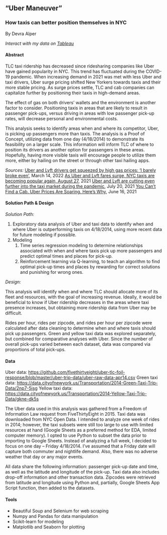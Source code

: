 ## **“Uber Maneuver”**
### **How taxis can better position themselves in NYC**

By Devra Alper<br>

*Interact with my data on [Tableau](https://public.tableau.com/app/profile/devra2843/viz/UberManeuver/UberManuever)*

#### **Abstract**
<p>TLC taxi ridership has decreased since ridesharing companies like Uber have gained popularity in NYC. This trend has fluctuated during the COVID-19 pandemic. When increasing demand in 2021 was met with less Uber and taxi drivers, Uber surge pricing shifted New Yorkers towards taxis and their more stable pricing. As surge prices settle, TLC and cab companies can capitalize further by positioning their taxis in high-demand areas.</p>

<p>The effect of gas on both drivers’ wallets and the environment is another factor to consider. Positioning taxis in areas that are likely to result in passenger pick-ups, versus driving in areas with low passenger pick-up rates, will decrease personal and environmental costs.</p>

<p>This analysis seeks to identify areas when and where its competitor, Uber, is picking up passengers more than taxis. The analysis is a Proof of Concept, utilizing data from one day (4/18/2014) to demonstrate its feasibility on a larger scale. This information will inform TLC of where to position its drivers as another option for passengers in these areas. Hopefully, having more visible taxis will encourage people to utilize them more, either by hailing on the street or through other taxi hailing apps.</p>

*Sources:*
[Uber and Lyft drivers get squeezed by high gas prices: ‘I barely broke even’](https://nypost.com/2022/03/14/uber-and-lyft-drivers-get-squeezed-by-high-gas-prices-i-barely-broke-even/), March 14, 2022
[As Uber and Lyft fares surge, NYC taxis are becoming popular again, August 27](https://www.businessinsider.com/e-hailing-taxis-curb-increasing-faster-than-uber-lyft-nyc-2021-8), 2021
[Uber and Lyft are cutting even further into the taxi market during the pandemic](https://citymonitor.ai/transport/uber-lyft-rides-during-coronavirus-pandemic-taxi-data-5232), July 20, 2021
[You Can’t Find a Cab. Uber Prices Are Soaring. Here’s Why](https://www.nytimes.com/2021/06/15/nyregion/uber-prices-rise-yellow-taxis.html), June 16, 2021

#### **Solution Path & Design**
*Solution Path:*
1. Exploratory data analysis of Uber and taxi data to identify when and where Uber is outperforming taxis on 4/18/2014, using more recent data for future modeling if possible.
2. Modeling
	1. Time series regression modeling to determine relationships associated with when and where taxis pick up more passengers and predict optimal times and places for pick-up.
	2. Reinforcement learning via Q-learning, to teach an algorithm to find optimal pick-up times and places by rewarding for correct solutions and punishing for wrong ones.
	
*Design:*
<p>This analysis will identify when and where TLC should allocate more of its fleet and resources, with the goal of increasing revenue. Ideally, it would be beneficial to know if Uber ridership decreases in the areas where taxi presence increases, but obtaining more ridership data from Uber may be difficult.</p>

<p>Rides per hour, rides per zipcode, and rides per hour per zipcode were calculated after data cleaning to determine when and where taxis should pick up passengers. Green and yellow taxi data was explored separately, but combined for comparative analyses with Uber. Since the number of overall pick-ups varied between each dataset, data was compared via proportions of total pick-ups.</p>

#### **Data**
Uber data: https://github.com/fivethirtyeight/uber-tlc-foil-response/blob/master/uber-trip-data/uber-raw-data-apr14.csv
Green taxi data: https://data.cityofnewyork.us/Transportation/2014-Green-Taxi-Trip-Data/2np7-5jsg
Yellow taxi data: https://data.cityofnewyork.us/Transportation/2014-Yellow-Taxi-Trip-Data/gkne-dk5s

<p>The Uber data used in this analysis was gathered from a Freedom of Information Law request from FiveThirtyEight in 2015. Taxi data was downloaded from NYC Open Data. I intended to analyze one week of rides in 2014; however, the taxi subsets were still too large to use with limited resources at hand (Google Sheets as a preferred method for EDA, limited computer memory). I opted to use Python to subset the data prior to importing to Google Sheets. Instead of analyzing a full week, I decided to focus on one day – Friday 4/18/2014. I’ve assumed that a Friday date will capture both commuter and nightlife demand. Also, there was no adverse weather that day or any major events.</p>

<p>All data share the following information: passenger pick-up date and time, as well as the latitude and longitude of the pick-up. Taxi data also includes drop-off information and other transaction data. Zipcodes were retrieved from latitude and longitude using Python and, partially, Google Sheets App Script function, then added to the datasets.</p>

#### **Tools**
* Beautiful Soup and Selenium for web scraping
* Numpy and Pandas for data manipulation
* Scikit-learn for modeling
* Matplotlib and Seaborn for plotting